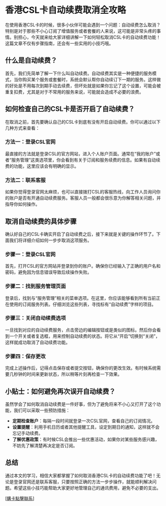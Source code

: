 # 香港CSL卡自动续费取消全攻略

在使用香港CSL卡的时候，很多小伙伴可能会遇到一个问题：自动续费怎么取消？特别是对于那些不小心订阅了增值服务或者套餐的人来说，这可能是非常头疼的事情。别担心，今天就来给大家详细讲解一下如何轻松取消CSL卡的自动续费功能！这篇文章不仅有步骤指南，还会有一些实用的小技巧哦。

## 什么是自动续费？

首先，我们先简单了解一下什么叫自动续费。自动续费其实是一种便捷的服务模式，当你购买某个服务或套餐时，系统会默认帮你自动续订下一期的服务。这样做的好处是不用每次到期手动去续费，但坏处就是如果你忘记了这个设置，可能会被重复扣费，尤其是对于不常用的服务来说，可能就会造成不必要的浪费。

## 如何检查自己的CSL卡是否开启了自动续费？

在取消之前，首先要确认自己的CSL卡到底有没有开启自动续费。你可以通过以下几种方式来查看：

### 方法一：登录CSL官网
最直接的方法就是登录CSL的官方网站，进入个人账户页面。通常在“我的账户”或者“服务管理”这类选项里，你会看到有关于订阅和服务续费的信息。如果有自动续费的功能，这里应该会有明确的显示。

### 方法二：联系客服
如果你觉得登录官网太麻烦，也可以直接拨打CSL的客服热线，向工作人员询问你的账户是否有开通自动续费服务。客服人员一般都会很乐意为你解答相关问题，并指导你如何操作。

## 取消自动续费的具体步骤

确认好自己的CSL卡确实开启了自动续费之后，接下来就是关键的操作环节了。下面我们将详细介绍如何一步步取消这项服务。

### 步骤一：登录CSL官网
首先，打开CSL的官方网站并登录到你的账户。确保你已经输入了正确的用户名和密码，避免因为信息错误导致后续操作失败。

### 步骤二：找到服务管理页面
登录后，找到与“服务管理”相关的菜单选项。在这里，你应该能够看到所有当前正在使用的订阅服务列表。仔细浏览这些列表，寻找标有“自动续费”字样的项目。

### 步骤三：关闭自动续费选项
一旦找到对应的自动续费服务，点击旁边的编辑按钮或是类似的图标。然后你会看到一个开关或者复选框，用来控制自动续费的状态。将它从“开启”切换到“关闭”，这样就成功取消了自动续费功能。

### 步骤四：保存更改
完成上述操作后，记得点击保存或者提交按钮，确保你的更改生效。有时候系统需要几秒钟的时间来更新状态，所以稍等片刻再检查一下效果。

## 小贴士：如何避免再次误开自动续费？

虽然学会了如何取消自动续费是一件好事，但为了避免将来不小心又打开了这个功能，我们可以采取一些预防措施：

- **定期检查账户**：每隔一段时间就登录一次CSL官网，查看自己的订阅情况。
- **设置提醒**：利用手机日历或者其他提醒工具，设定到期日的通知，这样就不会忘记手动续费。
- **了解优惠政策**：有时候CSL会推出一些优惠活动，如果你对某些服务感兴趣，不妨先了解清楚再决定是否订阅。

## 总结

通过本文的学习，相信大家都掌握了如何取消香港CSL卡的自动续费功能了吧！无论是登录官网还是联系客服，只要按照正确的方法一步步操作，就能顺利解决问题。希望这些小技巧能帮助大家更好地管理自己的通讯费用，避免不必要的支出。

[[購卡點擊聯系](https://t.me/s/SXDXQF)]